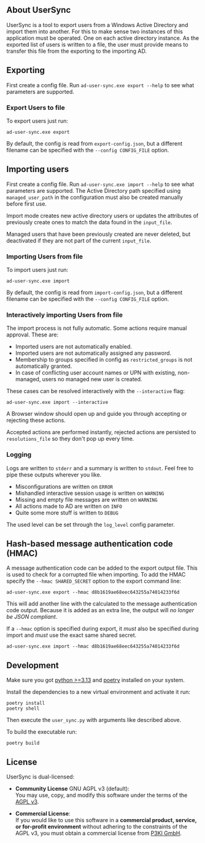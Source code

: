 ## About UserSync ##
UserSync is a tool to export users from a Windows Active Directory and import them into another.
For this to make sense two instances of this application must be operated. One on each active directory instance.
As the exported list of users is written to a file,
the user must provide means to transfer this file from the exporting to the importing AD.


## Exporting
First create a config file. Run `ad-user-sync.exe export --help` to see what parameters are supported.

### Export Users to file
To export users just run:
```
ad-user-sync.exe export
```
By default, the config is read from `export-config.json`, but a different filename can be specified with the 
`--config CONFIG_FILE` option.

## Importing users ##
First create a config file. Run `ad-user-sync.exe import --help` to see what parameters are supported.
The Active Directory path specified using `managed_user_path` in the configuration must also be created manually before first use.

Import mode creates new active directory users or updates the attributes of previously create ones to match the data found
in the `input_file`.

Managed users that have been previously created are never deleted, but deactivated if they are not part of the current `input_file`.


### Importing Users from file 
To import users just run:
```
ad-user-sync.exe import
```
By default, the config is read from `import-config.json`, but a different filename can be specified with the 
`--config CONFIG_FILE` option.


### Interactively importing Users from file 
The import process is not fully automatic. Some actions require manual approval. These are:
   * Imported users are not automatically enabled.
   * Imported users are not automatically assigned any password.
   * Membership to groups specified in config as `restricted_groups` is not automatically granted.
   * In case of conflicting user account names or UPN with existing, non-managed, users no managed new user is created.

These cases can be resolved interactively with the `--interactive` flag:
```
ad-user-sync.exe import --interactive
```

A Browser window should open up and guide you through accepting or rejecting these actions.

Accepted actions are performed instantly, rejected actions are persisted to `resolutions_file` 
so they don't pop up every time. 

### Logging
Logs are written to `stderr` and a summary is written to `stdout`.
Feel free to pipe these outputs wherever you like. 

- Misconfigurations are written on `ERROR`
- Mishandled interactive session usage is written on `WARNING` 
- Missing and empty file messages are written on `WARNING` 
- All actions made to AD are written on `INFO`
- Quite some more stuff is written to `DEBUG`

The used level can be set through the `log_level` config parameter.

## Hash-based message authentication code (HMAC)

A message authentication code can be added to the export output file. This is used to check for a corrupted file when importing.
To add the HMAC specify the `--hmac SHARED_SECRET` option to the export command line:
```
ad-user-sync.exe export --hmac d8b1619ae68eec643255a74014233f6d
```
This will add another line with the calculated to the message authentication code output.
Because it is added as an extra line, the output will _no longer be JSON compliant_.

If a `--hmac` option is specified during export, it *must* also be specified during import and *must* use the exact same shared secret.
```
ad-user-sync.exe import --hmac d8b1619ae68eec643255a74014233f6d
```

## Development
Make sure you got [python >=3.13](https://www.python.org/downloads/) and [poetry](https://python-poetry.org/docs/)
installed on your system.

Install the dependencies to a new virtual environment and activate it run: 
```
poetry install
poetry shell
```

Then execute the `user_sync.py` with arguments like described above.

To build the executable run:
```
poetry build
```


## License

UserSync is dual-licensed:

- **Community License** GNU AGPL v3 (default):  
  You may use, copy, and modify this software  under the terms of the [AGPL v3](LICENSE.md).

- **Commercial License**:  
  If you would like to use this software in a **commercial product, service, or for-profit environment** without adhering to the constraints of the AGPL v3, you must obtain a commercial license from [P3KI GmbH](https://p3ki.com).

